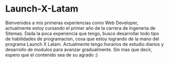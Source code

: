 # Launch-X-Latam
Bienvenidos a mis primeras experiencias como Web Developer, actualmente estoy cursando el primer año de la carrera de Ingeneria de Sitemas. Dada la poca experiencia que tengo, busco desarrollar todo tipo de habilidades de programacion, cosa que estoy logrando de la mano del programa Launch X Latam. Actualmente tengo horarios de estudio diarios y desarrollo de modulos para avanzar gradualmente. Sin mas que decir, espero que el contenido sea de su agrado :)